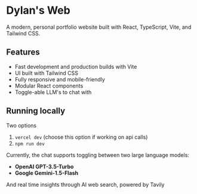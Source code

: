 # Dylan's Web

A modern, personal portfolio website built with React, TypeScript, Vite, and Tailwind CSS.

## Features

- Fast development and production builds with Vite
- UI built with Tailwind CSS
- Fully responsive and mobile-friendly
- Modular React components
- Toggle-able LLM's to chat with

## Running locally
Two options
1. `vercel dev` (choose this option if working on api calls)
2. `npm run dev`

Currently, the chat supports toggling between two large language models:

- **OpenAI GPT-3.5-Turbo**
- **Google Gemini-1.5-Flash**

And real time insights through AI web search, powered by Tavily
